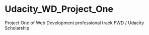 # Udacity_WD_Project_One
Project One of Web Development professional track FWD / Udacity Scholarship
